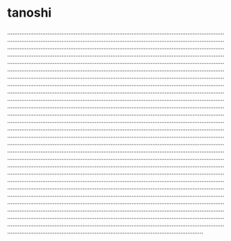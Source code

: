 # tanoshi

....................................................................................................................................................................................................................................................................................................................................................................................................................................................................................................................................................................................................................................................................................................................................................................................................................................................................................................................................................................................................................................................................................................................................................................................................................................................................................................................................................................................................................................................................................................................................................................................................................................................................................................................................................................................................................................................................................................................................................................................................................................................................................................................................................................................................................................................................................................................................................................................................................................................................................................................................................................................................................................................................................................................................................................................................................................................................................................................................................................................................................................................................................................................................................................................................................................................................................................................................................................................................................................................................................................................................................................................................